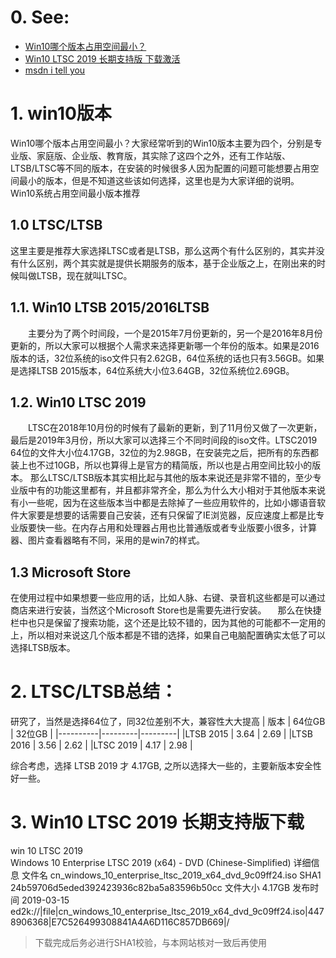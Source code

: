 # 0. See:
- [Win10哪个版本占用空间最小？](http://www.xitongzhijia.net/xtjc/20210323/206983.html)
- [Win10 LTSC 2019 长期支持版 下载激活](https://www.cnblogs.com/onelikeone/p/11594802.html)
- [msdn i tell you](https://msdn.itellyou.cn/)

# 1. win10版本
Win10哪个版本占用空间最小？大家经常听到的Win10版本主要为四个，分别是专业版、家庭版、企业版、教育版，其实除了这四个之外，还有工作站版、LTSB/LTSC等不同的版本，在安装的时候很多人因为配置的问题可能想要占用空间最小的版本，但是不知道这些该如何选择，这里也是为大家详细的说明。
Win10系统占用空间最小版本推荐

## 1.0 LTSC/LTSB
  这里主要是推荐大家选择LTSC或者是LTSB，那么这两个有什么区别的，其实并没有什么区别，两个其实就是提供长期服务的版本，基于企业版之上，在刚出来的时候叫做LTSB，现在就叫LTSC。
  
## 1.1. Win10 LTSB 2015/2016LTSB

　　主要分为了两个时间段，一个是2015年7月份更新的，另一个是2016年8月份更新的，所以大家可以根据个人需求来选择更新哪一个年份的版本。如果是2016版本的话，32位系统的iso文件只有2.62GB，64位系统的话也只有3.56GB。如果是选择LTSB 2015版本，64位系统大小位3.64GB，32位系统位2.69GB。
## 1.2. Win10 LTSC 2019

　　LTSC在2018年10月份的时候有了最新的更新，到了11月份又做了一次更新，最后是2019年3月份，所以大家可以选择三个不同时间段的iso文件。LTSC2019 64位的文件大小位4.17GB，32位的为2.98GB，在安装完之后，把所有的东西都装上也不过10GB，所以也算得上是官方的精简版，所以也是占用空间比较小的版本。
  那么LTSC/LTSB版本其实相比起与其他的版本来说还是非常不错的，至少专业版中有的功能这里都有，并且都非常齐全，那么为什么大小相对于其他版本来说有小一些呢，因为在这些版本当中都是去除掉了一些应用软件的，比如小娜语音软件大家要是想要的话需要自己安装，还有只保留了IE浏览器，反应速度上都是比专业版要快一些。在内存占用和处理器占用也比普通版或者专业版要小很多，计算器、图片查看器略有不同，采用的是win7的样式。
  
## 1.3 Microsoft Store
  在使用过程中如果想要一些应用的话，比如人脉、右键、录音机这些都是可以通过商店来进行安装，当然这个Microsoft Store也是需要先进行安装。
　那么在快捷栏中也只是保留了搜索功能，这个还是比较不错的，因为其他的可能都不一定用的上，所以相对来说这几个版本都是不错的选择，如果自己电脑配置确实太低了可以选择LTSB版本。
 
# 2. LTSC/LTSB总结：
  研究了，当然是选择64位了，同32位差别不大，兼容性大大提高
  | 版本      | 64位GB  | 32位GB   |
  |----------|---------|---------|
  |LTSB 2015 | 3.64    | 2.69    |
  |LTSB 2016 | 3.56    | 2.62    |
  |LTSC 2019 | 4.17    | 2.98    |
  
  综合考虑，选择 LTSB 2019 才 4.17GB, 之所以选择大一些的，主要新版本安全性好一些。
 
# 3. Win10 LTSC 2019 长期支持版下载
win 10 LTSC 2019  
Windows 10 Enterprise LTSC 2019 (x64) - DVD (Chinese-Simplified) 详细信息
文件名
    cn_windows_10_enterprise_ltsc_2019_x64_dvd_9c09ff24.iso
SHA1
    24b59706d5eded392423936c82ba5a83596b50cc
文件大小
    4.17GB
发布时间
    2019-03-15
ed2k://|file|cn_windows_10_enterprise_ltsc_2019_x64_dvd_9c09ff24.iso|4478906368|E7C526499308841A4A6D116C857DB669|/
> 下载完成后务必进行SHA1校验，与本网站核对一致后再使用

  
  
  
  


